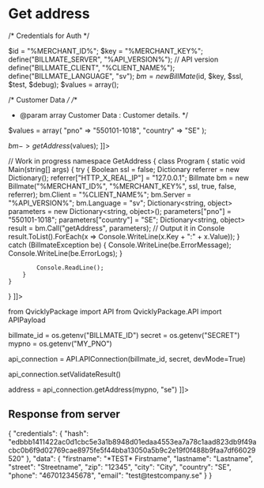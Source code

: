 # Get address

<tabs>
  <tab title="%code-json%">
<code-block lang="JSON">
<![CDATA[
{
    "credentials": {
        "id": "%MERCHANT_ID%",
        "hash": "d12fffb30cc76ebf7ba5c5bc496188cea46c1cf09ebaa4421391f9571bd4df6920223222e87b6bf0dcb7fa8867410851e148f84f9dec6d94b1fddf9f66dc1307",
        "version": "%API_VERSION%",
        "client": "%CLIENT_NAME%",
        "language": "sv",
        "serverdata": {"HTTP_HOST":"developer.billmate.se","HTTP_CONNECTION":"keep-alive","HTTP_CACHE_CONTROL":"max-age=0","HTTP_ACCEPT":"text\/html,application\/xhtml+xml,application\/xml;q=0.9,image\/webp,*\/*;q=0.8","HTTP_USER_AGENT":"Mozilla\/5.0 (Macintosh; Intel Mac OS X 10_10_1) AppleWebKit\/537.36 (KHTML, like Gecko) Chrome\/39.0.2171.95 Safari\/537.36","HTTP_ACCEPT_ENCODING":"gzip, deflate, sdch","HTTP_ACCEPT_LANGUAGE":"en-US,en;q=0.8","PATH":"\/sbin:\/usr\/sbin:\/bin:\/usr\/bin","SERVER_SOFTWARE":"Apache\/2.2.26 (Amazon)","SERVER_NAME":"developer.billmate.se","SERVER_ADDR":"172.31.22.88","SERVER_PORT":"80","REMOTE_ADDR":"2.71.114.219","REMOTE_PORT":"53241","GATEWAY_INTERFACE":"CGI\/1.1","SERVER_PROTOCOL":"HTTP\/1.1","REQUEST_METHOD":"GET","QUERY_STRING":"","REQUEST_TIME":1421313644},
        "time": "1417004339.9291",
        "test": "true"
    },
    "data": {
        "pno": "550101-1018",
        "country": "SE"
    },
    "function": "getAddress"
}
]]>
</code-block>
  </tab>
  <tab title="%code-php5%">
<code-block lang="PHP">
<![CDATA[
<?php
$test = true;
$ssl = true;
$debug = false;

/* Credentials for Auth */

$id = "%MERCHANT_ID%";
$key = "%MERCHANT_KEY%";
define("BILLMATE_SERVER", "%API_VERSION%"); // API version
define("BILLMATE_CLIENT", "%CLIENT_NAME%");
define("BILLMATE_LANGUAGE", "sv");
$bm = new BillMate($id, $key, $ssl, $test, $debug);
$values = array();

/* Customer Data */
/**
* @param array Customer Data : Customer details.
  */

$values = array(
    "pno" => "550101-1018",
    "country" => "SE"
);

$bm->getAddress($values);
]]>
</code-block>
  </tab>


  <tab title="%code-php8%">
<code-block lang="PHP">
// Work in progress
</code-block>
  </tab>
  <tab title="%code-csharp%">
<code-block lang="c#">
<![CDATA[
using System;
using System.Collections.Generic;
using System.Linq;
using System.Text;
using BillmateAPI;

namespace GetAddress
{
    class Program
    {
        static void Main(string[] args)
        {
            try
            {
                Boolean ssl = false;
                Dictionary referrer = new Dictionary();
                referrer["HTTP_X_REAL_IP"] = "127.0.0.1";
                Billmate bm = new Billmate("%MERCHANT_ID%", "%MERCHANT_KEY%", ssl, true, false, referrer);
                bm.Client = "%CLIENT_NAME%";
                bm.Server = "%API_VERSION%";
                bm.Language = "sv";
                Dictionary<string, object> parameters = new Dictionary<string, object>();
                parameters["pno"] = "550101-1018";
                parameters["country"] = "SE";
                Dictionary<string, object> result = bm.Call("getAddress", parameters);
                // Output it in Console
                result.ToList().ForEach(x => Console.WriteLine(x.Key + ":" + x.Value));
            }
            catch (BillmateException be)
            {
                Console.WriteLine(be.ErrorMessage);
                Console.WriteLine(be.ErrorLogs);
            }

            Console.ReadLine();
        }
    }
}
]]>
</code-block>
  </tab>


  <tab title="%code-python%">
<code-block lang="Python">
<![CDATA[
import json
import os

from QvicklyPackage import API
from QvicklyPackage.API import APIPayload

billmate_id = os.getenv("BILLMATE_ID")
secret = os.getenv("SECRET")
mypno = os.getenv("MY_PNO")

api_connection = API.APIConnection(billmate_id, secret, devMode=True)

api_connection.setValidateResult()

address = api_connection.getAddress(mypno, "se")
]]>
</code-block>
  </tab>
</tabs>

## Response from server
<code-block lang="json">
{
    "credentials": {
        "hash": "edbbb1411422ac0d1cbc5e3a1b8948d01edaa4553ea7a78c1aad823db9f49acbc0b6f9d02769cae8975fe5f44bba13050a5b9c2e19f0f488b9faa7df66029520"
    },
    "data": {
        "firstname": "*TEST* Firstname",
        "lastname": "Lastname",
        "street": "Streetname",
        "zip": "12345",
        "city": "City",
        "country": "SE",
        "phone": "467012345678",
        "email": "test@testcompany.se"
    }
}
</code-block>